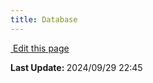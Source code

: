 ```yaml
---
title: Database
---
```

<script setup>
    import IndexContent from "./structure.md"
</script>

<IndexContent />
<section class="lesli-documentation-footer">
    <p><a target="blank" href="https://github.com/LesliTech/Lesli/tree/master/docs/database/index.md"><i class="ri-external-link-fill"></i>&nbsp;Edit this page</a><p/>
    <p><b>Last Update: </b>2024/09/29 22:45</p>
</section>
<!-- This code was automatically generated -->
<!-- to update this docs please run rake docs:build -->
